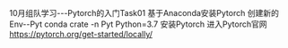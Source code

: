 10月组队学习---Pytorch的入门Task01
基于Anaconda安装Pytorch
创建新的Env--Pyt
conda crate -n Pyt Python=3.7
安装Pytorch
进入Pytorch官网 https://pytorch.org/get-started/locally/

